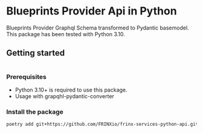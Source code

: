 # Blueprints Provider Api in Python


Blueprints Provider Graphql Schema transformed to Pydantic basemodel.
This package has been tested with Python 3.10.


## Getting started

```python

```

### Prerequisites

- Python 3.10+ is required to use this package.
- Usage with grapqhl-pydantic-converter

### Install the package

```bash
poetry add git+https://github.com/FRINXio/frinx-services-python-api.git@main#subdirectory=blueprints-provider/python
```